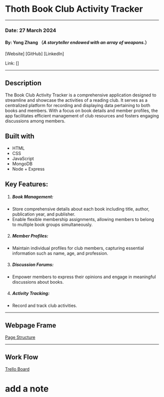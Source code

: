 # Thoth Book Club Activity Tracker
----
### Date: 27 March 2024
#### By: Yong Zhang （*A storyteller endowed with an array of weapons.*）
[Website]   [GitHub]  [LinkedIn]

Link: []

----
## Description 
The Book Club Activity Tracker is a comprehensive application designed to streamline and showcase the activities of a reading club. It serves as a centralized platform for recording and displaying data pertaining to both books and members. With a focus on book details and member profiles, the app facilitates efficient management of club resources and fosters engaging discussions among members.

## Built with
* HTML
* CSS
* JavaScript
* MongoDB
* Node + Express

## Key Features:
1. ##### Book Management:

- Store comprehensive details about each book including title, author, publication year, and publisher.
- Enable flexible membership assignments, allowing members to belong to multiple book groups simultaneously.

2. ##### Member Profiles:
- Maintain individual profiles for club members, capturing essential information such as name, age, and profession.

3. ##### Discussion Forums:
- Empower members to express their opinions and engage in meaningful discussions about books.

4. ##### Activity Tracking:
- Record and track club activities.
----
## Webpage Frame
[Page Structure](https://www.figma.com/file/fyYmtBCmDwPKmvCGrPgzbs/Thoth-Book-Club-Activity-Tracker?type=whiteboard&node-id=0%3A1&t=0a2nJWW2QznBm8Rh-1)

----

## Work Flow
[Trello Board](https://trello.com/invite/b/VT3zQvOi/ATTIabb9b0a75ac06aed9bcb2229be18ba3fF2444C62/thoth-book-club-activity-tracker)

# add a note